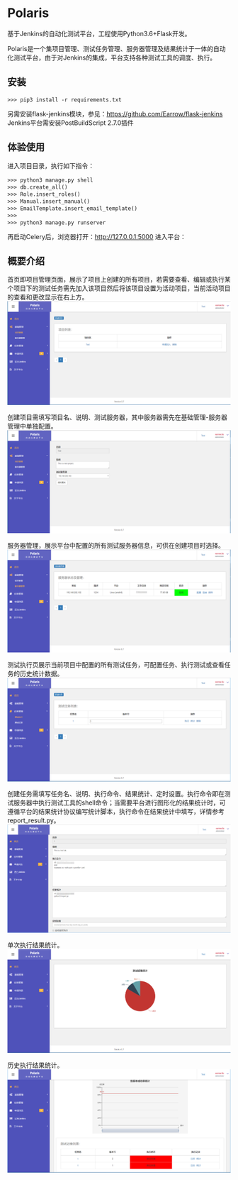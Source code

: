 # Polaris
基于Jenkins的自动化测试平台，工程使用Python3.6+Flask开发。

Polaris是一个集项目管理、测试任务管理、服务器管理及结果统计于一体的自动化测试平台，由于对Jenkins的集成，平台支持各种测试工具的调度、执行。

## 安装
```
>>> pip3 install -r requirements.txt
```
另需安装flask-jenkins模块，参见：https://github.com/Earrow/flask-jenkins
Jenkins平台需安装PostBuildScript 2.7.0插件

## 体验使用
进入项目目录，执行如下指令：
```
>>> python3 manage.py shell
>>> db.create_all()
>>> Role.insert_roles()
>>> Manual.insert_manual()
>>> EmailTemplate.insert_email_template()
>>>
>>> python3 manage.py runserver
```
再启动Celery后，浏览器打开：http://127.0.0.1:5000 进入平台：

## 概要介绍
首页即项目管理页面，展示了项目上创建的所有项目，若需要查看、编辑或执行某个项目下的测试任务需先加入该项目然后将该项目设置为活动项目，当前活动项目的查看和更改显示在右上方。
![image](https://github.com/Earrow/polaris/blob/master/images/%E9%A6%96%E9%A1%B5.png)

创建项目需填写项目名、说明、测试服务器，其中服务器需先在基础管理-服务器管理中单独配置。
![image](https://github.com/Earrow/polaris/blob/master/images/project-info.png)

服务器管理，展示平台中配置的所有测试服务器信息，可供在创建项目时选择。
![image](https://github.com/Earrow/polaris/blob/master/images/server-info.png)

测试执行页展示当前项目中配置的所有测试任务，可配置任务、执行测试或查看任务的历史统计数据。
![image](https://github.com/Earrow/polaris/blob/master/images/task.png)

创建任务需填写任务名、说明、执行命令、结果统计、定时设置。执行命令即在测试服务器中执行测试工具的shell命令；当需要平台进行图形化的结果统计时，可遵循平台的结果统计协议编写统计脚本，执行命令在结果统计中填写，详情参考report_result.py。
![image](https://github.com/Earrow/polaris/blob/master/images/task-info.png)

单次执行结果统计。
![image](https://github.com/Earrow/polaris/blob/master/images/task-result.png)

历史执行结果统计。
![image](https://github.com/Earrow/polaris/blob/master/images/task-result-all.png)
